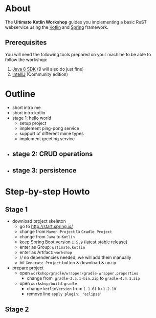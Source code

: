 # About

The __Ultimate Kotlin Workshop__ guides you implementing a basic ReST webservice using the [Kotlin](https://kotlinlang.org/) and [Spring](https://spring.io/) framework.

## Prerequisites

You will need the following tools prepared on your machine to be able to follow the workshop:

1. [Java 8 SDK](http://www.oracle.com/technetwork/java/javase/downloads/jdk8-downloads-2133151.html) (9 will also do just fine)
1. [IntelliJ](https://www.jetbrains.com/idea/download/) (Community edition)

# Outline

* short intro me
* short intro kotlin
* stage 1: hello world
	- setup project
	- implement ping-pong service
	- support of different mime types
	- implement greeting service
* stage 2: CRUD operations
	- 
* stage 3: persistence
	- 

# Step-by-step Howto

## Stage 1

* download project skeleton
	- go to http://start.spring.io/
	- change from `Maven Project` to `Gradle Project`
	- change from `Java` to `Kotlin`
	- keep Spring Boot version `1.5.9` (latest stable release)
	- enter as Group: `ultimate.kotlin`
	- enter as Artifact: `workshop`
	- // no dependencies needed, we will add them manually
	- hit `Generate Project` button & download & unzip
* prepare project
	- open `workshop/gradle/wrapper/gradle-wrapper.properties`
		* change from` gradle-3.5.1-bin.zip` to `gradle-4.4.1.zip`
	- open `workshop/build.gradle`
		* change `kotlinVersion` from `1.1.61` to `1.2.10`
		* remove line `apply plugin: 'eclipse'`


## Stage 2

